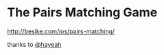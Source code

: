The Pairs Matching Game
====
<http://besike.com/ios/pairs-matching/>

thanks to [@hayeah](https://github.com/hayeah)
